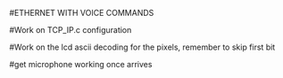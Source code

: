 #ETHERNET WITH VOICE COMMANDS

#Work on TCP_IP.c configuration

#Work on the lcd ascii decoding for the pixels, remember to skip first bit

#get microphone working once arrives
 